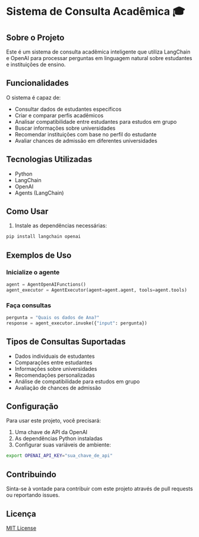 # Sistema de Consulta Acadêmica 🎓

## Sobre o Projeto
Este é um sistema de consulta acadêmica inteligente que utiliza LangChain e OpenAI para processar perguntas em linguagem natural sobre estudantes e instituições de ensino.

## Funcionalidades
O sistema é capaz de:
- Consultar dados de estudantes específicos
- Criar e comparar perfis acadêmicos
- Analisar compatibilidade entre estudantes para estudos em grupo
- Buscar informações sobre universidades
- Recomendar instituições com base no perfil do estudante
- Avaliar chances de admissão em diferentes universidades

## Tecnologias Utilizadas
- Python
- LangChain
- OpenAI
- Agents (LangChain)

## Como Usar
1. Instale as dependências necessárias:
```bash
pip install langchain openai
```
## Exemplos de Uso

### Inicialize o agente
```python
agent = AgentOpenAIFunctions()
agent_executor = AgentExecutor(agent=agent.agent, tools=agent.tools)
```
### Faça consultas
```python
pergunta = "Quais os dados de Ana?"
response = agent_executor.invoke({"input": pergunta})
```


## Tipos de Consultas Suportadas
- Dados individuais de estudantes
- Comparações entre estudantes
- Informações sobre universidades
- Recomendações personalizadas
- Análise de compatibilidade para estudos em grupo
- Avaliação de chances de admissão

## Configuração
Para usar este projeto, você precisará:
1. Uma chave de API da OpenAI
2. As dependências Python instaladas
3. Configurar suas variáveis de ambiente:
```bash
export OPENAI_API_KEY="sua_chave_de_api"
```


## Contribuindo
Sinta-se à vontade para contribuir com este projeto através de pull requests ou reportando issues.

## Licença
[MIT License](LICENSE)